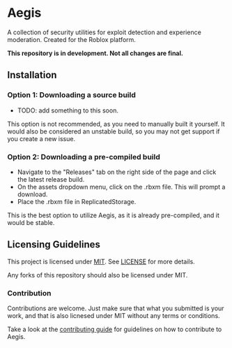 # Aegis
A collection of security utilities for exploit detection and experience moderation. Created for the Roblox platform.

**This repository is in development. Not all changes are final.**

## Installation

### Option 1: Downloading a source build
* TODO: add something to this soon.

This option is not recommended, as you need to manually built it yourself. It would also be considered an unstable build, so you may not get support if you create a new issue.

### Option 2: Downloading a pre-compiled build
* Navigate to the "Releases" tab on the right side of the page and click the latest release build.
* On the assets dropdown menu, click on the .rbxm file. This will prompt a download.
* Place the .rbxm file in ReplicatedStorage.

This is the best option to utilize Aegis, as it is already pre-compiled, and it would be stable.

## Licensing Guidelines
This project is licensed under [MIT](http://opensource.org/licenses/MIT). See [LICENSE](LICENSE) for more details.

Any forks of this repository should also be licensed under MIT.

### Contribution
Contributions are welcome. Just make sure that what you submitted is your work, and that is also licnesed under MIT without any terms or conditions.

Take a look at the [contributing guide](CONTRIBUTING.md) for guidelines on how to contribute to Aegis.